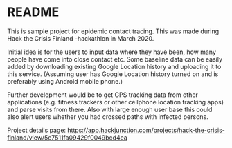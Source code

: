 # README

This is sample project for epidemic contact tracing. This was made during Hack
the Crisis Finland -hackathlon in March 2020.

Initial idea is for the users to input data where they have been, how many
people have come into close contact etc. Some baseline data can be easily added
by downloading existing Google Location history and uploading it to this
service. (Assuming user has Google Location history turned on and is preferably
using Android mobile phone.)

Further development would be to get GPS tracking data from other applications
(e.g. fitness trackers or other cellphone location tracking apps) and parse
visits from there. Also with large enough user base this could also alert users
whether you had crossed paths with infected persons.

Project details page:
https://app.hackjunction.com/projects/hack-the-crisis-finland/view/5e7511fa09429f0049bcd4ea
